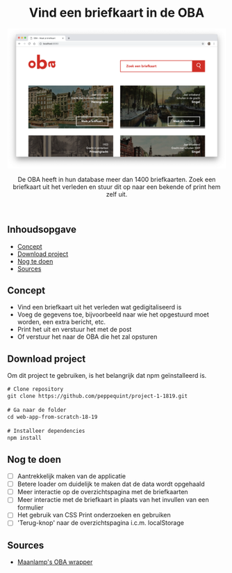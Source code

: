 <p align="center">
	<h1 align='center'>Vind een briefkaart in de OBA</h1>
	<img src="src/img/screenshot-app.png" width="920" />
</p>
<p align="center">
	De OBA heeft in hun database meer dan 1400 briefkaarten. Zoek een briefkaart uit het verleden en stuur dit op naar een bekende of print hem zelf uit.
</p>
<br>

## Inhoudsopgave

- [Concept](#concept)
- [Download project](#download-project)
- [Nog te doen](#nog-te-doen)
- [Sources](#sources)

## Concept

- Vind een briefkaart uit het verleden wat gedigitaliseerd is
- Voeg de gegevens toe, bijvoorbeeld naar wie het opgestuurd moet worden, een extra bericht, etc.
- Print het uit en verstuur het met de post
- Of verstuur het naar de OBA die het zal opsturen

## Download project

Om dit project te gebruiken, is het belangrijk dat npm geïnstalleerd is.

```shell
# Clone repository
git clone https://github.com/peppequint/project-1-1819.git

# Ga naar de folder
cd web-app-from-scratch-18-19

# Installeer dependencies
npm install
```

## Nog te doen

- [ ] Aantrekkelijk maken van de applicatie
- [ ] Betere loader om duidelijk te maken dat de data wordt opgehaald
- [ ] Meer interactie op de overzichtspagina met de briefkaarten
- [ ] Meer interactie met de briefkaart in plaats van het invullen van een formulier
- [ ] Het gebruik van CSS Print onderzoeken en gebruiken
- [ ] 'Terug-knop' naar de overzichtspagina i.c.m. localStorage

## Sources

- [Maanlamp's OBA wrapper](https://github.com/maanlamp/OBA-wrapper)
